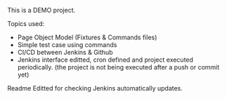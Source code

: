 This is a DEMO project.

Topics used: 

- Page Object Model (Fixtures & Commands files)
- Simple test case using commands
- CI/CD between Jenkins & Github
- Jenkins interface editted, cron defined and project executed periodically. (the project is not being executed after a push or commit yet)

Readme Editted for checking Jenkins automatically updates.